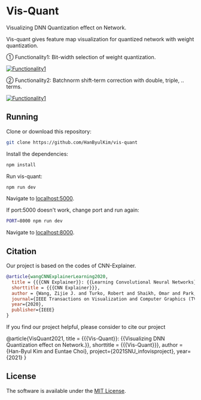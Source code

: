 # Vis-Quant

Visualizing DNN Quantization effect on Network.

Vis-quant gives feature map visualization for quantized network with weight quantization.

① Functionality1: Bit-width selection of weight quantization.

[![Functionality1](https://img.youtube.com/vi/Rlf3xSjMDJU/0.jpg)](https://www.youtube.com/watch?v=Rlf3xSjMDJU)


② Functionality2: Batchnorm shift-term correction with double, triple, .. terms.

[![Functionality1](https://img.youtube.com/vi/43TykyoUxG4/0.jpg)](https://www.youtube.com/watch?v=43TykyoUxG4)

## Running

Clone or download this repository:

```bash
git clone https://github.com/HanByulKim/vis-quant
```

Install the dependencies:

```bash
npm install
```

Run vis-quant:

```bash
npm run dev
```

Navigate to [localhost:5000](https://localhost:5000).


If port:5000 doesn't work, change port and run again:

```bash
PORT=8000 npm run dev
```

Navigate to [localhost:8000](https://localhost:8000).

## Citation

Our project is based on the codes of CNN-Explainer.

```bibTeX
@article{wangCNNExplainerLearning2020,
  title = {{{CNN Explainer}}: {{Learning Convolutional Neural Networks}} with {{Interactive Visualization}}},
  shorttitle = {{{CNN Explainer}}},
  author = {Wang, Zijie J. and Turko, Robert and Shaikh, Omar and Park, Haekyu and Das, Nilaksh and Hohman, Fred and Kahng, Minsuk and Chau, Duen Horng},
  journal={IEEE Transactions on Visualization and Computer Graphics (TVCG)},
  year={2020},
  publisher={IEEE}
}
```

If you find our project helpful, please consider to cite our project

@article{VisQuant2021,
  title = {{{Vis-Quant}}: {{Visualizing DNN Quantization effect on Network.}},
  shorttitle = {{{Vis-Quant}}},
  author = {Han-Byul Kim and Euntae Choi},
  project={2021SNU_infovisproject},
  year={2021}
}

## License

The software is available under the [MIT License](https://github.com/HanByulKim/vis-quant).
